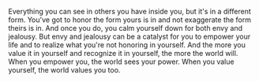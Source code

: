  Everything you can see in others you have inside you, but it's in a different form. You've got to honor the form yours is in and not exaggerate the form theirs is in. And once you do, you calm yourself down for both envy and jealousy. But envy and jealousy can be a catalyst for you to empower your life and to realize what you're not honoring in yourself. And the more you value it in yourself and recognize it in yourself, the more the world will. When you empower you, the world sees your power. When you value yourself, the world values you too.